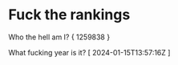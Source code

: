 # Fuck the rankings

Who the hell am I?
{ 1259838 }

What fucking year is it?
[ 2024-01-15T13:57:16Z ]
